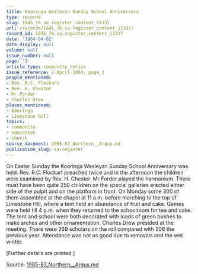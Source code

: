 ```yaml
---
title: Kooringa Wesleyan Sunday School Anniversary
type: records
slug: 1845_76_sa_register_content_17337
url: /records/1845_76_sa_register_content_17337/
record_id: 1845_76_sa_register_content_17337
date: '1864-04-02'
date_display: null
volume: null
issue_number: null
page: '3'
article_type: community_notice
issue_reference: 2 April 1864, page 3
people_mentioned:
- Rev. R.C. Flockart
- Rev. H. Chester
- Mr Forder
- Charles Drew
places_mentioned:
- Kooringa
- Limestone Hill
topics:
- community
- education
- church
source_document: 1985-87_Northern__Argus.md
publication_slug: sa-register
---
```


On Easter Sunday the Kooringa Wesleyan Sunday School Anniversary was held.  Rev. R.C. Flockart preached twice and in the afternoon the children were examined by Rev. H. Chester.  Mr Forder played the harmonium.  There must have been quite 250 children on the special galleries erected either side of the pulpit and on the platform in front.  On Monday some 300 of them assembled at the chapel at 11 a.m. before marching to the top of Limestone Hill, where a tent held an abundance of fruit and cake.  Games were held till 4 p.m. when they returned to the schoolroom for tea and cake.  The tent and school were both decorated with loads of green bushes to make arches and other ornamentation.  Charles Drew presided at the meeting.  There were 269 scholars on the roll compared with 208 the previous year.  Attendance was not as good due to removals and the wet winter.

[Further details are printed.]

Source: [1985-87_Northern__Argus.md](/downloads/markdown/1985-87_Northern__Argus.md)
